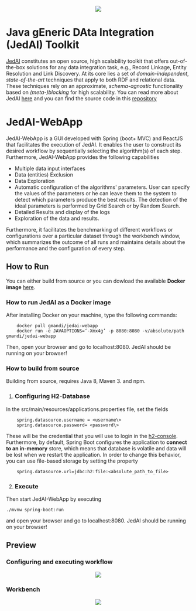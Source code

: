 
<p  align="center">
<img  src="https://github.com/GiorgosMandi/JedAI-WebApp/blob/master/images/JedAI_logo.png">
</p>


# Java gEneric DAta Integration (JedAI) Toolkit

[JedAI](https://github.com/scify/JedAIToolkit) constitutes an open source, high scalability toolkit that offers out-of-the-box solutions for any data integration task, e.g., Record Linkage, Entity Resolution and Link Discovery. At its core lies a set of *domain-independent*, *state-of-the-art* techniques that apply to both RDF and relational data. These techniques rely on an approximate, *schema-agnostic* functionality based on *(meta-)blocking* for high scalability.
You can read more about JedAI [here]([https://jedai.scify.org/](https://jedai.scify.org/)) and you can find the source code in this [repository]([https://github.com/scify/JedAIToolkit](https://github.com/scify/JedAIToolkit))
  

# JedAI-WebApp

JedAI-WebApp is a GUI developed with Spring (boot+ MVC) and ReactJS that facilitates the execution of JedAI. It enables the user to construct its desired workflow by sequentially selecting the algorithm(s) of each step. Furthermore, JedAI-WebApp provides the following capabilities
* Multiple data input interfaces
* Data (entities) Exclusion
* Data Exploration
* Automatic configuration of the algorithms' parameters. User can specify the values of the parameters or he can leave them to the system to detect which parameters produce the best results. The detection of the ideal parameters is performed by Grid Search or by Random Search.
* Detailed Results and display of the logs
* Exploration of the data and results.

 Furthermore, it facilitates the benchmarking of different workflows or configurations over a particular dataset through the workbench window, which summarizes the outcome of all runs and maintains details about the performance and the configuration of every step.
 
## How to Run
You can either build from source or you can dowload the available  **Docker image**  [here](https://hub.docker.com/repository/docker/gmandi/jedai-webapp).
### How to run JedAI as a Docker image
After installing Docker on your machine, type the following commands:
		
		docker pull gmandi/jedai-webapp
		docker run -e JAVAOPTIONS=‘-Xmx4g’ -p 8080:8080 -v/absolute/path gmandi/jedai-webapp

Then, open your browser and go to localhost:8080. JedAI should be running on your browser!

### How to build from source
Building from source, requires Java 8, Maven 3. and npm.

1. ### Configuring H2-Database
In the src/main/resources/applications.properties file, set the fields
  
		spring.datasource.username = <username\>
		spring.datasource.password= <password\>
		
These will be the credential that you will use to login in  the [h2-console](http://localhost:8080/h2-console). Furthermore, by default, Spring Boot configures the application to **connect to an in-memory** store, which means  that database is volatile and data will be lost when we restart the application. In order to change this behavior, you can  use file-based storage by setting the property

		spring.datasource.url=jdbc:h2:file:<absolute_path_to_file>
2. ### Execute
Then start JedAI-WebApp by executing  

	./mvnw spring-boot:run 
and open your browser and go to localhost:8080. JedAI should be running on your browser!

## Preview
### Configuring and executing workflow

<p  align="center">
<img  src="https://github.com/GiorgosMandi/JedAI-WebApp/blob/master/images/jedai.gif">
</p>

### Workbench

<p  align="center">
<img  src="https://github.com/GiorgosMandi/JedAI-WebApp/blob/master/images/workbench.gif">
</p>

